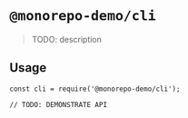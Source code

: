 # `@monorepo-demo/cli`

> TODO: description

## Usage

```
const cli = require('@monorepo-demo/cli');

// TODO: DEMONSTRATE API
```
